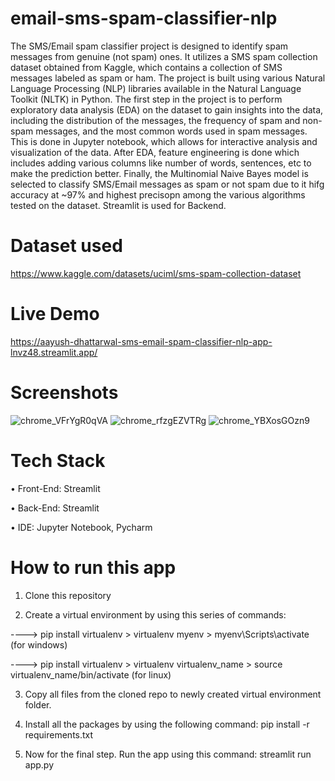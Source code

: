 # email-sms-spam-classifier-nlp
The SMS/Email spam classifier project is designed to identify spam messages from genuine (not spam) ones. It utilizes a SMS spam collection dataset obtained from Kaggle, which contains a collection of SMS messages labeled as spam or ham. The project is built using various Natural Language Processing (NLP) libraries available in the Natural Language Toolkit (NLTK) in Python. The first step in the project is to perform exploratory data analysis (EDA) on the dataset to gain insights into the data, including the distribution of the messages, the frequency of spam and non-spam messages, and the most common words used in spam messages. This is done in Jupyter notebook, which allows for interactive analysis and visualization of the data. After EDA, feature engineering is done which includes adding various columns like number of words, sentences, etc to make the prediction better. Finally, the Multinomial Naive Bayes model is selected to classify SMS/Email messages as spam or not spam due to it hifg accuracy at ~97% and highest precisopn among the various algorithms tested on the dataset. Streamlit is used for Backend.
# Dataset used
https://www.kaggle.com/datasets/uciml/sms-spam-collection-dataset
# Live Demo
https://aayush-dhattarwal-sms-email-spam-classifier-nlp-app-lnvz48.streamlit.app/
# Screenshots
![chrome_VFrYgR0qVA](https://user-images.githubusercontent.com/29508011/226755254-8284b7d2-902d-48d7-9bc1-4ce572d070d7.png)
![chrome_rfzgEZVTRg](https://user-images.githubusercontent.com/29508011/226755330-52b5cdbd-d265-45ee-a9ac-631f538fce9f.png)
![chrome_YBXosGOzn9](https://user-images.githubusercontent.com/29508011/226755339-ea8036e6-3898-4855-aa4c-3c5b018b2a6a.png)
# Tech Stack
•	Front-End: Streamlit

•	Back-End: Streamlit

•	IDE: Jupyter Notebook, Pycharm

# How to run this app
1) Clone this repository

2) Create a virtual environment by using this series of commands:

 ----> pip install virtualenv > virtualenv myenv > myenv\Scripts\activate (for windows)

 ----> pip install virtualenv > virtualenv virtualenv_name > source virtualenv_name/bin/activate (for linux)

3) Copy all files from the cloned repo to newly created virtual environment folder.

4) Install all the packages by using the following command: pip install -r requirements.txt
 
5) Now for the final step. Run the app using this command: streamlit run app.py

